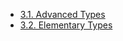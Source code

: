 <!-- This file is generated automatically by infrastructure scripts. Please don't edit by hand. -->

-   [3.1. Advanced Types](./01-advanced-types.md)
-   [3.2. Elementary Types](./02-elementary-types.md)
